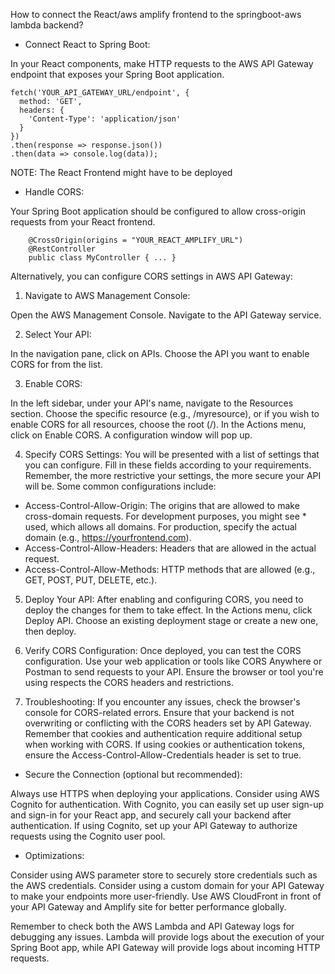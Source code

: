 How to connect the React/aws amplify frontend to the springboot-aws lambda backend?

- Connect React to Spring Boot:

In your React components, make HTTP requests to the AWS API Gateway endpoint that exposes your Spring Boot application.

    fetch('YOUR_API_GATEWAY_URL/endpoint', {
      method: 'GET',
      headers: {
        'Content-Type': 'application/json'
      }
    })
    .then(response => response.json())
    .then(data => console.log(data));
NOTE: The React Frontend might have to be deployed 
- Handle CORS:

Your Spring Boot application should be configured to allow cross-origin requests from your React frontend.

        @CrossOrigin(origins = "YOUR_REACT_AMPLIFY_URL")
        @RestController
        public class MyController { ... }

Alternatively, you can configure CORS settings in AWS API Gateway:

1. Navigate to AWS Management Console:

Open the AWS Management Console. Navigate to the API Gateway service.

2. Select Your API:

In the navigation pane, click on APIs. Choose the API you want to enable CORS for from the list.

3. Enable CORS:

In the left sidebar, under your API's name, navigate to the Resources section.
Choose the specific resource (e.g., /myresource), or if you wish to enable CORS for all resources, choose the root (/).
In the Actions menu, click on Enable CORS. A configuration window will pop up.

4. Specify CORS Settings:
You will be presented with a list of settings that you can configure. Fill in these fields according to your requirements. Remember, the more restrictive your settings, the more secure your API will be.
   Some common configurations include:
- Access-Control-Allow-Origin: The origins that are allowed to make cross-domain requests. For development purposes, you might see * used, which allows all domains. For production, specify the actual domain (e.g., https://yourfrontend.com).
- Access-Control-Allow-Headers: Headers that are allowed in the actual request.
- Access-Control-Allow-Methods: HTTP methods that are allowed (e.g., GET, POST, PUT, DELETE, etc.).

5. Deploy Your API:
After enabling and configuring CORS, you need to deploy the changes for them to take effect.
In the Actions menu, click Deploy API.
Choose an existing deployment stage or create a new one, then deploy.

6. Verify CORS Configuration:
Once deployed, you can test the CORS configuration. Use your web application or tools like CORS Anywhere or Postman to send requests to your API.
Ensure the browser or tool you're using respects the CORS headers and restrictions.

7. Troubleshooting:
If you encounter any issues, check the browser's console for CORS-related errors.
Ensure that your backend is not overwriting or conflicting with the CORS headers set by API Gateway.
Remember that cookies and authentication require additional setup when working with CORS. If using cookies or authentication tokens, ensure the Access-Control-Allow-Credentials header is set to true.

- Secure the Connection (optional but recommended):

Always use HTTPS when deploying your applications.
Consider using AWS Cognito for authentication. With Cognito, you can easily set up user sign-up and sign-in for your React app, and securely call your backend after authentication.
If using Cognito, set up your API Gateway to authorize requests using the Cognito user pool.

- Optimizations:

Consider using AWS parameter store to securely store credentials such as the AWS credentials. 
Consider using a custom domain for your API Gateway to make your endpoints more user-friendly.
Use AWS CloudFront in front of your API Gateway and Amplify site for better performance globally.

Remember to check both the AWS Lambda and API Gateway logs for debugging any issues. Lambda will provide logs about the execution of your Spring Boot app, while API Gateway will provide logs about incoming HTTP requests.